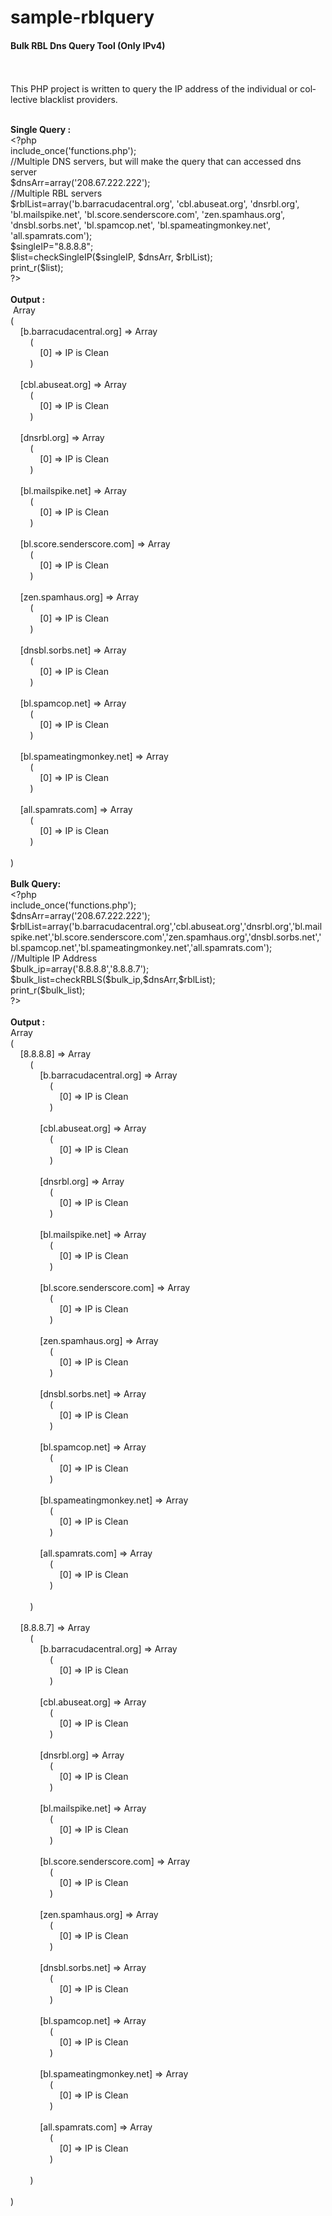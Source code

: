 # sample-rblquery
<h4><strong>Bulk RBL Dns Query Tool (Only IPv4)<br /></strong></h4>
<p><br /><br /><span id="result_box" class="" lang="en"><span class="">This PHP project</span> is written <span class="">to query the</span> <span class="">IP address</span> <span class="">of the</span> <span class="">individual</span> or <span class="">collective</span> <span class="">blacklist</span> providers.</span></p>
<p><br /><strong><span class="" lang="en">Single Query :</span></strong> <br /><span lang="en">&lt;?php<br /></span><span lang="en">include_once('functions.php');</span> <br /><span lang="en">//M<span id="result_box" lang="en">ultiple DNS servers, but will make the query that can accessed dns server</span></span> <br />$dnsArr=array('208.67.222.222'); <br />//Multiple RBL servers <br />$rblList=array('b.barracudacentral.org', 'cbl.abuseat.org', 'dnsrbl.org', 'bl.mailspike.net', 'bl.score.senderscore.com', 'zen.spamhaus.org', 'dnsbl.sorbs.net', 'bl.spamcop.net', 'bl.spameatingmonkey.net', 'all.spamrats.com'); <br />$singleIP="8.8.8.8";<br />$list=checkSingleIP($singleIP, $dnsArr, $rblList);<br />print_r($list); <br />?&gt; <br />&nbsp; <br /><strong>Output :</strong> <br />&nbsp;Array<br />(<br />&nbsp;&nbsp;&nbsp; [b.barracudacentral.org] =&gt; Array<br />&nbsp;&nbsp;&nbsp;&nbsp;&nbsp;&nbsp;&nbsp; (<br />&nbsp;&nbsp;&nbsp;&nbsp;&nbsp;&nbsp;&nbsp;&nbsp;&nbsp;&nbsp;&nbsp; [0] =&gt; IP is Clean<br />&nbsp;&nbsp;&nbsp;&nbsp;&nbsp;&nbsp;&nbsp; )<br /><br />&nbsp;&nbsp;&nbsp; [cbl.abuseat.org] =&gt; Array<br />&nbsp;&nbsp;&nbsp;&nbsp;&nbsp;&nbsp;&nbsp; (<br />&nbsp;&nbsp;&nbsp;&nbsp;&nbsp;&nbsp;&nbsp;&nbsp;&nbsp;&nbsp;&nbsp; [0] =&gt; IP is Clean<br />&nbsp;&nbsp;&nbsp;&nbsp;&nbsp;&nbsp;&nbsp; )<br /><br />&nbsp;&nbsp;&nbsp; [dnsrbl.org] =&gt; Array<br />&nbsp;&nbsp;&nbsp;&nbsp;&nbsp;&nbsp;&nbsp; (<br />&nbsp;&nbsp;&nbsp;&nbsp;&nbsp;&nbsp;&nbsp;&nbsp;&nbsp;&nbsp;&nbsp; [0] =&gt; IP is Clean<br />&nbsp;&nbsp;&nbsp;&nbsp;&nbsp;&nbsp;&nbsp; )<br /><br />&nbsp;&nbsp;&nbsp; [bl.mailspike.net] =&gt; Array<br />&nbsp;&nbsp;&nbsp;&nbsp;&nbsp;&nbsp;&nbsp; (<br />&nbsp;&nbsp;&nbsp;&nbsp;&nbsp;&nbsp;&nbsp;&nbsp;&nbsp;&nbsp;&nbsp; [0] =&gt; IP is Clean<br />&nbsp;&nbsp;&nbsp;&nbsp;&nbsp;&nbsp;&nbsp; )<br /><br />&nbsp;&nbsp;&nbsp; [bl.score.senderscore.com] =&gt; Array<br />&nbsp;&nbsp;&nbsp;&nbsp;&nbsp;&nbsp;&nbsp; (<br />&nbsp;&nbsp;&nbsp;&nbsp;&nbsp;&nbsp;&nbsp;&nbsp;&nbsp;&nbsp;&nbsp; [0] =&gt; IP is Clean<br />&nbsp;&nbsp;&nbsp;&nbsp;&nbsp;&nbsp;&nbsp; )<br /><br />&nbsp;&nbsp;&nbsp; [zen.spamhaus.org] =&gt; Array<br />&nbsp;&nbsp;&nbsp;&nbsp;&nbsp;&nbsp;&nbsp; (<br />&nbsp;&nbsp;&nbsp;&nbsp;&nbsp;&nbsp;&nbsp;&nbsp;&nbsp;&nbsp;&nbsp; [0] =&gt; IP is Clean<br />&nbsp;&nbsp;&nbsp;&nbsp;&nbsp;&nbsp;&nbsp; )<br /><br />&nbsp;&nbsp;&nbsp; [dnsbl.sorbs.net] =&gt; Array<br />&nbsp;&nbsp;&nbsp;&nbsp;&nbsp;&nbsp;&nbsp; (<br />&nbsp;&nbsp;&nbsp;&nbsp;&nbsp;&nbsp;&nbsp;&nbsp;&nbsp;&nbsp;&nbsp; [0] =&gt; IP is Clean<br />&nbsp;&nbsp;&nbsp;&nbsp;&nbsp;&nbsp;&nbsp; )<br /><br />&nbsp;&nbsp;&nbsp; [bl.spamcop.net] =&gt; Array<br />&nbsp;&nbsp;&nbsp;&nbsp;&nbsp;&nbsp;&nbsp; (<br />&nbsp;&nbsp;&nbsp;&nbsp;&nbsp;&nbsp;&nbsp;&nbsp;&nbsp;&nbsp;&nbsp; [0] =&gt; IP is Clean<br />&nbsp;&nbsp;&nbsp;&nbsp;&nbsp;&nbsp;&nbsp; )<br /><br />&nbsp;&nbsp;&nbsp; [bl.spameatingmonkey.net] =&gt; Array<br />&nbsp;&nbsp;&nbsp;&nbsp;&nbsp;&nbsp;&nbsp; (<br />&nbsp;&nbsp;&nbsp;&nbsp;&nbsp;&nbsp;&nbsp;&nbsp;&nbsp;&nbsp;&nbsp; [0] =&gt; IP is Clean<br />&nbsp;&nbsp;&nbsp;&nbsp;&nbsp;&nbsp;&nbsp; )<br /><br />&nbsp;&nbsp;&nbsp; [all.spamrats.com] =&gt; Array<br />&nbsp;&nbsp;&nbsp;&nbsp;&nbsp;&nbsp;&nbsp; (<br />&nbsp;&nbsp;&nbsp;&nbsp;&nbsp;&nbsp;&nbsp;&nbsp;&nbsp;&nbsp;&nbsp; [0] =&gt; IP is Clean<br />&nbsp;&nbsp;&nbsp;&nbsp;&nbsp;&nbsp;&nbsp; )<br /><br />) <br />&nbsp; <br /><strong>Bulk Query:</strong> <br /><span lang="en">&lt;?php<br />include_once('functions.php');</span> <br />$dnsArr=array('208.67.222.222'); <br />$rblList=array('b.barracudacentral.org','cbl.abuseat.org','dnsrbl.org','bl.mailspike.net','bl.score.senderscore.com','zen.spamhaus.org','dnsbl.sorbs.net','bl.spamcop.net','bl.spameatingmonkey.net','all.spamrats.com'); <br />//Multiple IP Address <br />$bulk_ip=array('8.8.8.8','8.8.8.7');<br />$bulk_list=checkRBLS($bulk_ip,$dnsArr,$rblList);<br />print_r($bulk_list);<br />?&gt; <br /><br /><strong>Output :</strong> <br />Array<br />(<br />&nbsp;&nbsp;&nbsp; [8.8.8.8] =&gt; Array<br />&nbsp;&nbsp;&nbsp;&nbsp;&nbsp;&nbsp;&nbsp; (<br />&nbsp;&nbsp;&nbsp;&nbsp;&nbsp;&nbsp;&nbsp;&nbsp;&nbsp;&nbsp;&nbsp; [b.barracudacentral.org] =&gt; Array<br />&nbsp;&nbsp;&nbsp;&nbsp;&nbsp;&nbsp;&nbsp;&nbsp;&nbsp;&nbsp;&nbsp;&nbsp;&nbsp;&nbsp;&nbsp; (<br />&nbsp;&nbsp;&nbsp;&nbsp;&nbsp;&nbsp;&nbsp;&nbsp;&nbsp;&nbsp;&nbsp;&nbsp;&nbsp;&nbsp;&nbsp;&nbsp;&nbsp;&nbsp;&nbsp; [0] =&gt; IP is Clean<br />&nbsp;&nbsp;&nbsp;&nbsp;&nbsp;&nbsp;&nbsp;&nbsp;&nbsp;&nbsp;&nbsp;&nbsp;&nbsp;&nbsp;&nbsp; )<br /><br />&nbsp;&nbsp;&nbsp;&nbsp;&nbsp;&nbsp;&nbsp;&nbsp;&nbsp;&nbsp;&nbsp; [cbl.abuseat.org] =&gt; Array<br />&nbsp;&nbsp;&nbsp;&nbsp;&nbsp;&nbsp;&nbsp;&nbsp;&nbsp;&nbsp;&nbsp;&nbsp;&nbsp;&nbsp;&nbsp; (<br />&nbsp;&nbsp;&nbsp;&nbsp;&nbsp;&nbsp;&nbsp;&nbsp;&nbsp;&nbsp;&nbsp;&nbsp;&nbsp;&nbsp;&nbsp;&nbsp;&nbsp;&nbsp;&nbsp; [0] =&gt; IP is Clean<br />&nbsp;&nbsp;&nbsp;&nbsp;&nbsp;&nbsp;&nbsp;&nbsp;&nbsp;&nbsp;&nbsp;&nbsp;&nbsp;&nbsp;&nbsp; )<br /><br />&nbsp;&nbsp;&nbsp;&nbsp;&nbsp;&nbsp;&nbsp;&nbsp;&nbsp;&nbsp;&nbsp; [dnsrbl.org] =&gt; Array<br />&nbsp;&nbsp;&nbsp;&nbsp;&nbsp;&nbsp;&nbsp;&nbsp;&nbsp;&nbsp;&nbsp;&nbsp;&nbsp;&nbsp;&nbsp; (<br />&nbsp;&nbsp;&nbsp;&nbsp;&nbsp;&nbsp;&nbsp;&nbsp;&nbsp;&nbsp;&nbsp;&nbsp;&nbsp;&nbsp;&nbsp;&nbsp;&nbsp;&nbsp;&nbsp; [0] =&gt; IP is Clean<br />&nbsp;&nbsp;&nbsp;&nbsp;&nbsp;&nbsp;&nbsp;&nbsp;&nbsp;&nbsp;&nbsp;&nbsp;&nbsp;&nbsp;&nbsp; )<br /><br />&nbsp;&nbsp;&nbsp;&nbsp;&nbsp;&nbsp;&nbsp;&nbsp;&nbsp;&nbsp;&nbsp; [bl.mailspike.net] =&gt; Array<br />&nbsp;&nbsp;&nbsp;&nbsp;&nbsp;&nbsp;&nbsp;&nbsp;&nbsp;&nbsp;&nbsp;&nbsp;&nbsp;&nbsp;&nbsp; (<br />&nbsp;&nbsp;&nbsp;&nbsp;&nbsp;&nbsp;&nbsp;&nbsp;&nbsp;&nbsp;&nbsp;&nbsp;&nbsp;&nbsp;&nbsp;&nbsp;&nbsp;&nbsp;&nbsp; [0] =&gt; IP is Clean<br />&nbsp;&nbsp;&nbsp;&nbsp;&nbsp;&nbsp;&nbsp;&nbsp;&nbsp;&nbsp;&nbsp;&nbsp;&nbsp;&nbsp;&nbsp; )<br /><br />&nbsp;&nbsp;&nbsp;&nbsp;&nbsp;&nbsp;&nbsp;&nbsp;&nbsp;&nbsp;&nbsp; [bl.score.senderscore.com] =&gt; Array<br />&nbsp;&nbsp;&nbsp;&nbsp;&nbsp;&nbsp;&nbsp;&nbsp;&nbsp;&nbsp;&nbsp;&nbsp;&nbsp;&nbsp;&nbsp; (<br />&nbsp;&nbsp;&nbsp;&nbsp;&nbsp;&nbsp;&nbsp;&nbsp;&nbsp;&nbsp;&nbsp;&nbsp;&nbsp;&nbsp;&nbsp;&nbsp;&nbsp;&nbsp;&nbsp; [0] =&gt; IP is Clean<br />&nbsp;&nbsp;&nbsp;&nbsp;&nbsp;&nbsp;&nbsp;&nbsp;&nbsp;&nbsp;&nbsp;&nbsp;&nbsp;&nbsp;&nbsp; )<br /><br />&nbsp;&nbsp;&nbsp;&nbsp;&nbsp;&nbsp;&nbsp;&nbsp;&nbsp;&nbsp;&nbsp; [zen.spamhaus.org] =&gt; Array<br />&nbsp;&nbsp;&nbsp;&nbsp;&nbsp;&nbsp;&nbsp;&nbsp;&nbsp;&nbsp;&nbsp;&nbsp;&nbsp;&nbsp;&nbsp; (<br />&nbsp;&nbsp;&nbsp;&nbsp;&nbsp;&nbsp;&nbsp;&nbsp;&nbsp;&nbsp;&nbsp;&nbsp;&nbsp;&nbsp;&nbsp;&nbsp;&nbsp;&nbsp;&nbsp; [0] =&gt; IP is Clean<br />&nbsp;&nbsp;&nbsp;&nbsp;&nbsp;&nbsp;&nbsp;&nbsp;&nbsp;&nbsp;&nbsp;&nbsp;&nbsp;&nbsp;&nbsp; )<br /><br />&nbsp;&nbsp;&nbsp;&nbsp;&nbsp;&nbsp;&nbsp;&nbsp;&nbsp;&nbsp;&nbsp; [dnsbl.sorbs.net] =&gt; Array<br />&nbsp;&nbsp;&nbsp;&nbsp;&nbsp;&nbsp;&nbsp;&nbsp;&nbsp;&nbsp;&nbsp;&nbsp;&nbsp;&nbsp;&nbsp; (<br />&nbsp;&nbsp;&nbsp;&nbsp;&nbsp;&nbsp;&nbsp;&nbsp;&nbsp;&nbsp;&nbsp;&nbsp;&nbsp;&nbsp;&nbsp;&nbsp;&nbsp;&nbsp;&nbsp; [0] =&gt; IP is Clean<br />&nbsp;&nbsp;&nbsp;&nbsp;&nbsp;&nbsp;&nbsp;&nbsp;&nbsp;&nbsp;&nbsp;&nbsp;&nbsp;&nbsp;&nbsp; )<br /><br />&nbsp;&nbsp;&nbsp;&nbsp;&nbsp;&nbsp;&nbsp;&nbsp;&nbsp;&nbsp;&nbsp; [bl.spamcop.net] =&gt; Array<br />&nbsp;&nbsp;&nbsp;&nbsp;&nbsp;&nbsp;&nbsp;&nbsp;&nbsp;&nbsp;&nbsp;&nbsp;&nbsp;&nbsp;&nbsp; (<br />&nbsp;&nbsp;&nbsp;&nbsp;&nbsp;&nbsp;&nbsp;&nbsp;&nbsp;&nbsp;&nbsp;&nbsp;&nbsp;&nbsp;&nbsp;&nbsp;&nbsp;&nbsp;&nbsp; [0] =&gt; IP is Clean<br />&nbsp;&nbsp;&nbsp;&nbsp;&nbsp;&nbsp;&nbsp;&nbsp;&nbsp;&nbsp;&nbsp;&nbsp;&nbsp;&nbsp;&nbsp; )<br /><br />&nbsp;&nbsp;&nbsp;&nbsp;&nbsp;&nbsp;&nbsp;&nbsp;&nbsp;&nbsp;&nbsp; [bl.spameatingmonkey.net] =&gt; Array<br />&nbsp;&nbsp;&nbsp;&nbsp;&nbsp;&nbsp;&nbsp;&nbsp;&nbsp;&nbsp;&nbsp;&nbsp;&nbsp;&nbsp;&nbsp; (<br />&nbsp;&nbsp;&nbsp;&nbsp;&nbsp;&nbsp;&nbsp;&nbsp;&nbsp;&nbsp;&nbsp;&nbsp;&nbsp;&nbsp;&nbsp;&nbsp;&nbsp;&nbsp;&nbsp; [0] =&gt; IP is Clean<br />&nbsp;&nbsp;&nbsp;&nbsp;&nbsp;&nbsp;&nbsp;&nbsp;&nbsp;&nbsp;&nbsp;&nbsp;&nbsp;&nbsp;&nbsp; )<br /><br />&nbsp;&nbsp;&nbsp;&nbsp;&nbsp;&nbsp;&nbsp;&nbsp;&nbsp;&nbsp;&nbsp; [all.spamrats.com] =&gt; Array<br />&nbsp;&nbsp;&nbsp;&nbsp;&nbsp;&nbsp;&nbsp;&nbsp;&nbsp;&nbsp;&nbsp;&nbsp;&nbsp;&nbsp;&nbsp; (<br />&nbsp;&nbsp;&nbsp;&nbsp;&nbsp;&nbsp;&nbsp;&nbsp;&nbsp;&nbsp;&nbsp;&nbsp;&nbsp;&nbsp;&nbsp;&nbsp;&nbsp;&nbsp;&nbsp; [0] =&gt; IP is Clean<br />&nbsp;&nbsp;&nbsp;&nbsp;&nbsp;&nbsp;&nbsp;&nbsp;&nbsp;&nbsp;&nbsp;&nbsp;&nbsp;&nbsp;&nbsp; )<br /><br />&nbsp;&nbsp;&nbsp;&nbsp;&nbsp;&nbsp;&nbsp; )<br /><br />&nbsp;&nbsp;&nbsp; [8.8.8.7] =&gt; Array<br />&nbsp;&nbsp;&nbsp;&nbsp;&nbsp;&nbsp;&nbsp; (<br />&nbsp;&nbsp;&nbsp;&nbsp;&nbsp;&nbsp;&nbsp;&nbsp;&nbsp;&nbsp;&nbsp; [b.barracudacentral.org] =&gt; Array<br />&nbsp;&nbsp;&nbsp;&nbsp;&nbsp;&nbsp;&nbsp;&nbsp;&nbsp;&nbsp;&nbsp;&nbsp;&nbsp;&nbsp;&nbsp; (<br />&nbsp;&nbsp;&nbsp;&nbsp;&nbsp;&nbsp;&nbsp;&nbsp;&nbsp;&nbsp;&nbsp;&nbsp;&nbsp;&nbsp;&nbsp;&nbsp;&nbsp;&nbsp;&nbsp; [0] =&gt; IP is Clean<br />&nbsp;&nbsp;&nbsp;&nbsp;&nbsp;&nbsp;&nbsp;&nbsp;&nbsp;&nbsp;&nbsp;&nbsp;&nbsp;&nbsp;&nbsp; )<br /><br />&nbsp;&nbsp;&nbsp;&nbsp;&nbsp;&nbsp;&nbsp;&nbsp;&nbsp;&nbsp;&nbsp; [cbl.abuseat.org] =&gt; Array<br />&nbsp;&nbsp;&nbsp;&nbsp;&nbsp;&nbsp;&nbsp;&nbsp;&nbsp;&nbsp;&nbsp;&nbsp;&nbsp;&nbsp;&nbsp; (<br />&nbsp;&nbsp;&nbsp;&nbsp;&nbsp;&nbsp;&nbsp;&nbsp;&nbsp;&nbsp;&nbsp;&nbsp;&nbsp;&nbsp;&nbsp;&nbsp;&nbsp;&nbsp;&nbsp; [0] =&gt; IP is Clean<br />&nbsp;&nbsp;&nbsp;&nbsp;&nbsp;&nbsp;&nbsp;&nbsp;&nbsp;&nbsp;&nbsp;&nbsp;&nbsp;&nbsp;&nbsp; )<br /><br />&nbsp;&nbsp;&nbsp;&nbsp;&nbsp;&nbsp;&nbsp;&nbsp;&nbsp;&nbsp;&nbsp; [dnsrbl.org] =&gt; Array<br />&nbsp;&nbsp;&nbsp;&nbsp;&nbsp;&nbsp;&nbsp;&nbsp;&nbsp;&nbsp;&nbsp;&nbsp;&nbsp;&nbsp;&nbsp; (<br />&nbsp;&nbsp;&nbsp;&nbsp;&nbsp;&nbsp;&nbsp;&nbsp;&nbsp;&nbsp;&nbsp;&nbsp;&nbsp;&nbsp;&nbsp;&nbsp;&nbsp;&nbsp;&nbsp; [0] =&gt; IP is Clean<br />&nbsp;&nbsp;&nbsp;&nbsp;&nbsp;&nbsp;&nbsp;&nbsp;&nbsp;&nbsp;&nbsp;&nbsp;&nbsp;&nbsp;&nbsp; )<br /><br />&nbsp;&nbsp;&nbsp;&nbsp;&nbsp;&nbsp;&nbsp;&nbsp;&nbsp;&nbsp;&nbsp; [bl.mailspike.net] =&gt; Array<br />&nbsp;&nbsp;&nbsp;&nbsp;&nbsp;&nbsp;&nbsp;&nbsp;&nbsp;&nbsp;&nbsp;&nbsp;&nbsp;&nbsp;&nbsp; (<br />&nbsp;&nbsp;&nbsp;&nbsp;&nbsp;&nbsp;&nbsp;&nbsp;&nbsp;&nbsp;&nbsp;&nbsp;&nbsp;&nbsp;&nbsp;&nbsp;&nbsp;&nbsp;&nbsp; [0] =&gt; IP is Clean<br />&nbsp;&nbsp;&nbsp;&nbsp;&nbsp;&nbsp;&nbsp;&nbsp;&nbsp;&nbsp;&nbsp;&nbsp;&nbsp;&nbsp;&nbsp; )<br /><br />&nbsp;&nbsp;&nbsp;&nbsp;&nbsp;&nbsp;&nbsp;&nbsp;&nbsp;&nbsp;&nbsp; [bl.score.senderscore.com] =&gt; Array<br />&nbsp;&nbsp;&nbsp;&nbsp;&nbsp;&nbsp;&nbsp;&nbsp;&nbsp;&nbsp;&nbsp;&nbsp;&nbsp;&nbsp;&nbsp; (<br />&nbsp;&nbsp;&nbsp;&nbsp;&nbsp;&nbsp;&nbsp;&nbsp;&nbsp;&nbsp;&nbsp;&nbsp;&nbsp;&nbsp;&nbsp;&nbsp;&nbsp;&nbsp;&nbsp; [0] =&gt; IP is Clean<br />&nbsp;&nbsp;&nbsp;&nbsp;&nbsp;&nbsp;&nbsp;&nbsp;&nbsp;&nbsp;&nbsp;&nbsp;&nbsp;&nbsp;&nbsp; )<br /><br />&nbsp;&nbsp;&nbsp;&nbsp;&nbsp;&nbsp;&nbsp;&nbsp;&nbsp;&nbsp;&nbsp; [zen.spamhaus.org] =&gt; Array<br />&nbsp;&nbsp;&nbsp;&nbsp;&nbsp;&nbsp;&nbsp;&nbsp;&nbsp;&nbsp;&nbsp;&nbsp;&nbsp;&nbsp;&nbsp; (<br />&nbsp;&nbsp;&nbsp;&nbsp;&nbsp;&nbsp;&nbsp;&nbsp;&nbsp;&nbsp;&nbsp;&nbsp;&nbsp;&nbsp;&nbsp;&nbsp;&nbsp;&nbsp;&nbsp; [0] =&gt; IP is Clean<br />&nbsp;&nbsp;&nbsp;&nbsp;&nbsp;&nbsp;&nbsp;&nbsp;&nbsp;&nbsp;&nbsp;&nbsp;&nbsp;&nbsp;&nbsp; )<br /><br />&nbsp;&nbsp;&nbsp;&nbsp;&nbsp;&nbsp;&nbsp;&nbsp;&nbsp;&nbsp;&nbsp; [dnsbl.sorbs.net] =&gt; Array<br />&nbsp;&nbsp;&nbsp;&nbsp;&nbsp;&nbsp;&nbsp;&nbsp;&nbsp;&nbsp;&nbsp;&nbsp;&nbsp;&nbsp;&nbsp; (<br />&nbsp;&nbsp;&nbsp;&nbsp;&nbsp;&nbsp;&nbsp;&nbsp;&nbsp;&nbsp;&nbsp;&nbsp;&nbsp;&nbsp;&nbsp;&nbsp;&nbsp;&nbsp;&nbsp; [0] =&gt; IP is Clean<br />&nbsp;&nbsp;&nbsp;&nbsp;&nbsp;&nbsp;&nbsp;&nbsp;&nbsp;&nbsp;&nbsp;&nbsp;&nbsp;&nbsp;&nbsp; )<br /><br />&nbsp;&nbsp;&nbsp;&nbsp;&nbsp;&nbsp;&nbsp;&nbsp;&nbsp;&nbsp;&nbsp; [bl.spamcop.net] =&gt; Array<br />&nbsp;&nbsp;&nbsp;&nbsp;&nbsp;&nbsp;&nbsp;&nbsp;&nbsp;&nbsp;&nbsp;&nbsp;&nbsp;&nbsp;&nbsp; (<br />&nbsp;&nbsp;&nbsp;&nbsp;&nbsp;&nbsp;&nbsp;&nbsp;&nbsp;&nbsp;&nbsp;&nbsp;&nbsp;&nbsp;&nbsp;&nbsp;&nbsp;&nbsp;&nbsp; [0] =&gt; IP is Clean<br />&nbsp;&nbsp;&nbsp;&nbsp;&nbsp;&nbsp;&nbsp;&nbsp;&nbsp;&nbsp;&nbsp;&nbsp;&nbsp;&nbsp;&nbsp; )<br /><br />&nbsp;&nbsp;&nbsp;&nbsp;&nbsp;&nbsp;&nbsp;&nbsp;&nbsp;&nbsp;&nbsp; [bl.spameatingmonkey.net] =&gt; Array<br />&nbsp;&nbsp;&nbsp;&nbsp;&nbsp;&nbsp;&nbsp;&nbsp;&nbsp;&nbsp;&nbsp;&nbsp;&nbsp;&nbsp;&nbsp; (<br />&nbsp;&nbsp;&nbsp;&nbsp;&nbsp;&nbsp;&nbsp;&nbsp;&nbsp;&nbsp;&nbsp;&nbsp;&nbsp;&nbsp;&nbsp;&nbsp;&nbsp;&nbsp;&nbsp; [0] =&gt; IP is Clean<br />&nbsp;&nbsp;&nbsp;&nbsp;&nbsp;&nbsp;&nbsp;&nbsp;&nbsp;&nbsp;&nbsp;&nbsp;&nbsp;&nbsp;&nbsp; )<br /><br />&nbsp;&nbsp;&nbsp;&nbsp;&nbsp;&nbsp;&nbsp;&nbsp;&nbsp;&nbsp;&nbsp; [all.spamrats.com] =&gt; Array<br />&nbsp;&nbsp;&nbsp;&nbsp;&nbsp;&nbsp;&nbsp;&nbsp;&nbsp;&nbsp;&nbsp;&nbsp;&nbsp;&nbsp;&nbsp; (<br />&nbsp;&nbsp;&nbsp;&nbsp;&nbsp;&nbsp;&nbsp;&nbsp;&nbsp;&nbsp;&nbsp;&nbsp;&nbsp;&nbsp;&nbsp;&nbsp;&nbsp;&nbsp;&nbsp; [0] =&gt; IP is Clean<br />&nbsp;&nbsp;&nbsp;&nbsp;&nbsp;&nbsp;&nbsp;&nbsp;&nbsp;&nbsp;&nbsp;&nbsp;&nbsp;&nbsp;&nbsp; )<br /><br />&nbsp;&nbsp;&nbsp;&nbsp;&nbsp;&nbsp;&nbsp; )<br /><br />) </p>
